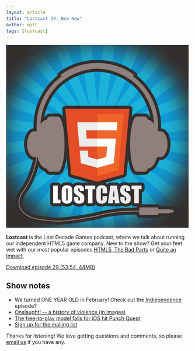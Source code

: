 ```yaml
---
layout: article
title: "Lostcast 29: New New"
author: matt
tags: [lostcast]
---
```


<div class="full-frame">
	<img alt="Lostcast logo" src="/media/images/lostcast/500x500.jpg">
</div>

**Lostcast** is the Lost Decade Games podcast, where we talk about running our independent HTML5 game company. New to the show? Get your feet wet with our most popular episodes [HTML5, The Bad Parts](/lostcast-episode-7-html5-the-bad-parts/) or [Quite an Impact](/lostcast-episode-14-quite-an-impact/).

<a class="download-podcast" href="http://media.lostdecadegames.com/lostcast/lostcast_29.mp3">
	Download episode 29 (53:54, 44MB)
</a>

## Show notes

* We turned ONE YEAR OLD in February! Check out the [Indiependence](/lostcast-episode-10-indiependence-day/) episode?
* [Onslaught! -- a history of violence (in images)](/onslaught-a-history-of-violence-in-images/)
* [The free-to-play model fails for iOS hit Punch Quest](http://gamasutra.com/view/news/181658/The_freetoplay_model_fails_for_iOS_hit_Punch_Quest.php)
* [Sign up for the mailing list](http://goo.gl/3Iaku)

Thanks for listening! We love getting questions and comments, so please [email us](mailto:hello@lostdecadegames.com) if you have any.
